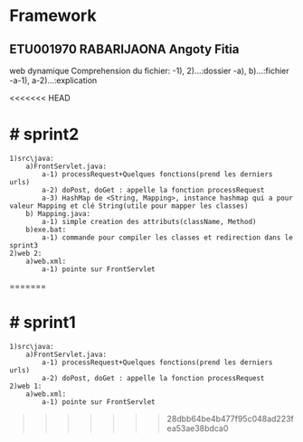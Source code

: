 # Framework
## ETU001970 RABARIJAONA Angoty Fitia 


web dynamique
Comprehension du fichier: 
    -1), 2)...:dossier
    -a), b)...:fichier
    -a-1), a-2)...:explication

<<<<<<< HEAD
# # sprint2 <!-- But: Definition de la class Map qui prend le nom et la method de la classe concernée-->
    1)src\java: 
        a)FrontServlet.java:
            a-1) processRequest+Quelques fonctions(prend les derniers urls)
            a-2) doPost, doGet : appelle la fonction processRequest
            a-3) HashMap de <String, Mapping>, instance hashmap qui a pour valeur Mapping et clé String(utile pour mapper les classes)
        b) Mapping.java:
            a-1) simple creation des attributs(className, Method)
        b)exe.bat: 
            a-1) commande pour compiler les classes et redirection dans le sprint3
    2)web 2: 
        a)web.xml: 
            a-1) pointe sur FrontServlet



=======
# # sprint1 <!-- But: Creation d'un simple servlet et rediriger toutes les pages vers celui-ci -->
    1)src\java:
        a)FrontServlet.java:
            a-1) processRequest+Quelques fonctions(prend les derniers urls)
            a-2) doPost, doGet : appelle la fonction processRequest
    2)web 1:
        a)web.xml: 
            a-1) pointe sur FrontServlet

>>>>>>> 28dbb64be4b477f95c048ad223fea53ae38bdca0
